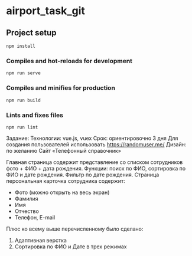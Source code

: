 # airport_task_git

## Project setup
```
npm install
```

### Compiles and hot-reloads for development
```
npm run serve
```

### Compiles and minifies for production
```
npm run build
```

### Lints and fixes files
```
npm run lint
```

Задание:
Технологии: vue.js, vuex
Срок: ориентировочно 3 дня 
Для создания пользователей использовать https://randomuser.me/ 
Дизайн: по желанию 
Сайт «Телефонный справочник» 

Главная страница содержит представление со списком сотрудников фото + ФИО + дата рождения. 
Функции: поиск по ФИО, сортировка по ФИО и дате рождения. 
Фильтр по дате рождения. 
Страница персональная карточка сотрудника содержит: 
- Фото (можно открыть на весь экран) 
- Фамилия 
- Имя 
- Отчество 
- Телефон, E-mail


Плюс ко всему выше перечисленному было сделано:
1. Адаптивная верстка
2. Сортировка по ФИО и Дате в трех режимах
